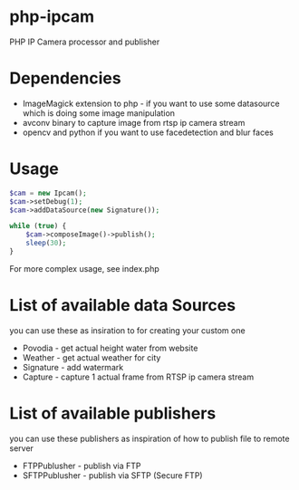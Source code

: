# php-ipcam
PHP IP Camera processor and publisher

# Dependencies
* ImageMagick extension to php - if you want to use some datasource which is doing some image manipulation
* avconv binary to capture image from rtsp ip camera stream
* opencv and python if you want to use facedetection and blur faces

# Usage
```php
$cam = new Ipcam();
$cam->setDebug(1);
$cam->addDataSource(new Signature());

while (true) {
	$cam->composeImage()->publish();
	sleep(30);
}
```
For more complex usage, see index.php

# List of available data Sources
you can use these as insiration to for creating your custom one

* Povodia - get actual height water from website
* Weather - get actual weather for city
* Signature - add watermark
* Capture - capture 1 actual frame from RTSP ip camera stream

# List of available publishers
you can use these publishers as inspiration of how to publish file to remote server

* FTPPublusher - publish via FTP
* SFTPPublusher - publish via SFTP (Secure FTP)
